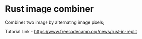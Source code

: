 # Rust image combiner

Combines two image by alternating image pixels;

Tutorial Link - https://www.freecodecamp.org/news/rust-in-replit
